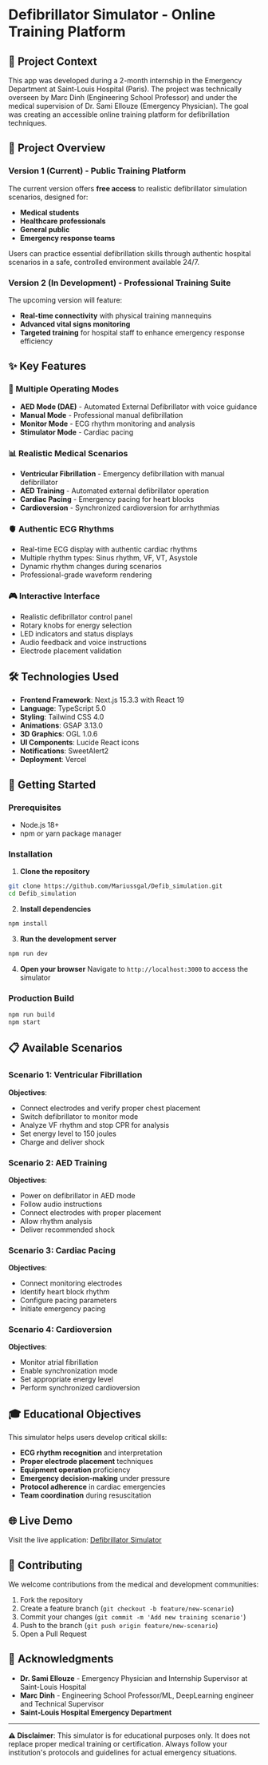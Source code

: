 # Defibrillator Simulator - Online Training Platform


## 🏥 Project Context

This app was developed during a 2-month internship in the Emergency Department at Saint-Louis Hospital (Paris). The project was technically overseen by Marc Dinh (Engineering School Professor) and under the medical supervision of Dr. Sami Ellouze (Emergency Physician). The goal was creating an accessible online training platform for defibrillation techniques.

## 🎯 Project Overview

### Version 1 (Current) - Public Training Platform
The current version offers **free access** to realistic defibrillator simulation scenarios, designed for:
- **Medical students**
- **Healthcare professionals** 
- **General public**
- **Emergency response teams**

Users can practice essential defibrillation skills through authentic hospital scenarios in a safe, controlled environment available 24/7.

### Version 2 (In Development) - Professional Training Suite
The upcoming version will feature:
- **Real-time connectivity** with physical training mannequins
- **Advanced vital signs monitoring**
- **Targeted training** for hospital staff to enhance emergency response efficiency

## ✨ Key Features

### 🔄 Multiple Operating Modes
- **AED Mode (DAE)** - Automated External Defibrillator with voice guidance
- **Manual Mode** - Professional manual defibrillation
- **Monitor Mode** - ECG rhythm monitoring and analysis
- **Stimulator Mode** - Cardiac pacing 

### 📊 Realistic Medical Scenarios
- **Ventricular Fibrillation** - Emergency defibrillation with manual defibrillator
- **AED Training** - Automated external defibrillator operation
- **Cardiac Pacing** - Emergency pacing for heart blocks
- **Cardioversion** - Synchronized cardioversion for arrhythmias

### 🫀 Authentic ECG Rhythms
- Real-time ECG display with authentic cardiac rhythms
- Multiple rhythm types: Sinus rhythm, VF, VT, Asystole
- Dynamic rhythm changes during scenarios
- Professional-grade waveform rendering

### 🎮 Interactive Interface
- Realistic defibrillator control panel
- Rotary knobs for energy selection
- LED indicators and status displays
- Audio feedback and voice instructions
- Electrode placement validation

## 🛠️ Technologies Used

- **Frontend Framework**: Next.js 15.3.3 with React 19
- **Language**: TypeScript 5.0
- **Styling**: Tailwind CSS 4.0
- **Animations**: GSAP 3.13.0
- **3D Graphics**: OGL 1.0.6
- **UI Components**: Lucide React icons
- **Notifications**: SweetAlert2
- **Deployment**: Vercel

## 🚀 Getting Started

### Prerequisites
- Node.js 18+ 
- npm or yarn package manager

### Installation

1. **Clone the repository**
```bash
git clone https://github.com/Mariussgal/Defib_simulation.git
cd Defib_simulation
```

2. **Install dependencies**
```bash
npm install
```

3. **Run the development server**
```bash
npm run dev
```

4. **Open your browser**
Navigate to `http://localhost:3000` to access the simulator

### Production Build
```bash
npm run build
npm start
```

## 📋 Available Scenarios

### Scenario 1: Ventricular Fibrillation
**Objectives**: 
- Connect electrodes and verify proper chest placement
- Switch defibrillator to monitor mode
- Analyze VF rhythm and stop CPR for analysis
- Set energy level to 150 joules
- Charge and deliver shock

### Scenario 2: AED Training  
**Objectives**:
- Power on defibrillator in AED mode
- Follow audio instructions
- Connect electrodes with proper placement
- Allow rhythm analysis
- Deliver recommended shock

### Scenario 3: Cardiac Pacing
**Objectives**:
- Connect monitoring electrodes
- Identify heart block rhythm
- Configure pacing parameters
- Initiate emergency pacing

### Scenario 4: Cardioversion
**Objectives**:
- Monitor atrial fibrillation
- Enable synchronization mode
- Set appropriate energy level
- Perform synchronized cardioversion

## 🎓 Educational Objectives

This simulator helps users develop critical skills:
- **ECG rhythm recognition** and interpretation
- **Proper electrode placement** techniques
- **Equipment operation** proficiency
- **Emergency decision-making** under pressure
- **Protocol adherence** in cardiac emergencies
- **Team coordination** during resuscitation

## 🌐 Live Demo

Visit the live application: [Defibrillator Simulator](https://defib-simulation.vercel.app/)

## 🤝 Contributing

We welcome contributions from the medical and development communities:

1. Fork the repository
2. Create a feature branch (`git checkout -b feature/new-scenario`)
3. Commit your changes (`git commit -m 'Add new training scenario'`)
4. Push to the branch (`git push origin feature/new-scenario`)
5. Open a Pull Request


## 🙏 Acknowledgments

- **Dr. Sami Ellouze** - Emergency Physician and Internship Supervisor at Saint-Louis Hospital
- **Marc Dinh** - Engineering School Professor/ML, DeepLearning engineer and Technical Supervisor
- **Saint-Louis Hospital Emergency Department**

---

**⚠️ Disclaimer**: This simulator is for educational purposes only. It does not replace proper medical training or certification. Always follow your institution's protocols and guidelines for actual emergency situations.
